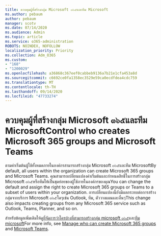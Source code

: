 ```yaml
---
title: ควบคุมผู้ที่สร้างกลุ่ม Microsoft ๓๖๕และทีม Microsoft
ms.author: pebaum
author: pebaum
manager: scotv
ms.date: 07/14/2020
ms.audience: Admin
ms.topic: article
ms.service: o365-administration
ROBOTS: NOINDEX, NOFOLLOW
localization_priority: Priority
ms.collection: Adm_O365
ms.custom:
- "168"
- "1200029"
ms.openlocfilehash: a36868c367eef0cabbeb9136a7b21e1cfa453a8d
ms.sourcegitcommit: c6692ce0fa1358ec3529e59ca0ecdfdea4cdc759
ms.translationtype: MT
ms.contentlocale: th-TH
ms.lasthandoff: 09/14/2020
ms.locfileid: "47733274"
---
```

# <a name="control-who-creates-microsoft-365-groups-and-microsoft-teams"></a><span data-ttu-id="59000-102">ควบคุมผู้ที่สร้างกลุ่ม Microsoft ๓๖๕และทีม Microsoft</span><span class="sxs-lookup"><span data-stu-id="59000-102">Control who creates Microsoft 365 groups and Microsoft Teams</span></span>

<span data-ttu-id="59000-103">ตามค่าเริ่มต้นผู้ใช้ทั้งหมดภายในองค์กรสามารถสร้างกลุ่ม Microsoft ๓๖๕และทีม Microsoft</span><span class="sxs-lookup"><span data-stu-id="59000-103">By default, all users within the organization can create Microsoft 365 groups and Microsoft Teams.</span></span> <span data-ttu-id="59000-104">คุณสามารถเปลี่ยนแปลงค่าเริ่มต้นและกำหนดสิทธิ์ในการสร้างกลุ่ม Microsoft ๓๖๕หรือทีมให้เป็นชุดย่อยของผู้ใช้ภายในองค์กรของคุณ</span><span class="sxs-lookup"><span data-stu-id="59000-104">You can change the default and assign the right to create Microsoft 365 groups or Teams to a subset of users within your organization.</span></span> <span data-ttu-id="59000-105">การเปลี่ยนแปลงนี้ยังมีผลกระทบต่อการสร้างกลุ่มจากบริการ Microsoft ๓๖๕ใดๆเช่น Outlook, ทีม, ตัววางแผนและอื่นๆ</span><span class="sxs-lookup"><span data-stu-id="59000-105">This change also impacts creating groups from any Microsoft 365 service such as Outlook, Teams, Planner, and so on.</span></span>

<span data-ttu-id="59000-106">สำหรับข้อมูลเพิ่มเติมให้ดู[ที่จัดการว่าใครบ้างที่สามารถสร้างกลุ่ม microsoft ๓๖๕](https://support.office.com/article/Manage-who-can-create-Office-365-Groups-4c46c8cb-17d0-44b5-9776-005fced8e618)และ[ทีม microsoft](https://aka.ms/rtsf)</span><span class="sxs-lookup"><span data-stu-id="59000-106">For more info, see [Manage who can create Microsoft 365 groups](https://support.office.com/article/Manage-who-can-create-Office-365-Groups-4c46c8cb-17d0-44b5-9776-005fced8e618) and [Microsoft Teams](https://aka.ms/rtsf).</span></span>